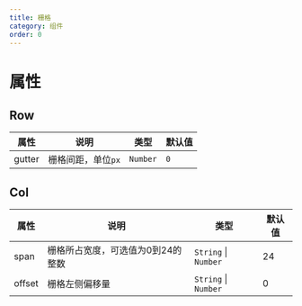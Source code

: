 ```yaml
---
title: 栅格
category: 组件
order: 0
---
```


# 属性

## Row

| 属性 | 说明 | 类型 | 默认值 |
| --- | --- | --- | --- |
| gutter | 栅格间距，单位`px` | `Number` | `0` |

## Col

| 属性 | 说明 | 类型 | 默认值 |
| --- | --- | --- | --- |
| span | 栅格所占宽度，可选值为0到24的整数 | `String` &#124; `Number` | 24 |
| offset | 栅格左侧偏移量 | `String` &#124; `Number` | 0 |
